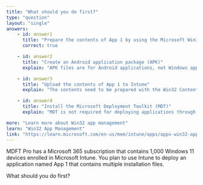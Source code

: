 ```yaml
---
title: "What should you do first?"
type: "question"
layout: "single"
answers:
    - id: answer1
      title: "Prepare the contents of App 1 by using the Microsoft Win32 Content Prep Tool"
      correct: true

    - id: answer2
      title: "Create an Android application package (APK)"
      explain: "APK files are for Android applications, not Windows applications."

    - id: answer3
      title: "Upload the contents of App 1 to Intune"
      explain: "The contents need to be prepared with the Win32 Content Prep Tool before uploading to Intune."

    - id: answer4
      title: "Install the Microsoft Deployment Toolkit (MDT)"
      explain: "MDT is not required for deploying applications through Intune."

more: "Learn more about Win32 app management"
learn: "Win32 App Management"
link: "https://learn.microsoft.com/en-us/mem/intune/apps/apps-win32-app-management"
---
```

MDFT Pro has a Microsoft 365 subscription that contains 1,000 Windows 11 devices enrolled in Microsoft Intune. You plan to use Intune to deploy an application named App 1 that contains multiple installation files.

What should you do first?

